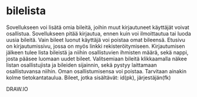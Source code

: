 # bilelista
Sovellukseen voi lisätä omia bileitä, joihin muut kirjautuneet käyttäjät voivat osallistua. Sovellukseen pitää kirjautua, ennen kuin voi ilmoittautua tai luoda uusia bileitä. Vain bileet luonut käyttäjä voi poistaa omat bileensä. Etusivu on kirjautumissivu, jossa on myös linkki rekisteröitymiseen. Kirjautumisen jälkeen tulee lista bileistä ja niihin osallistuvien ihmisten määrä, sekä nappi, josta pääsee luomaan uudet bileet. Valitsemiaan bileitä klikkaamalla näkee listan osallistujista ja bileiden sijainnin, sekä pystyy laittamaan osallistuvansa niihin. Oman osallistumisensa voi poistaa. 
  Tarvitaan ainakin kolme tietokantataulua. Bileet, jotka sisältävät: id(pk), järjestäjän(fk)
  
  DRAW.IO

